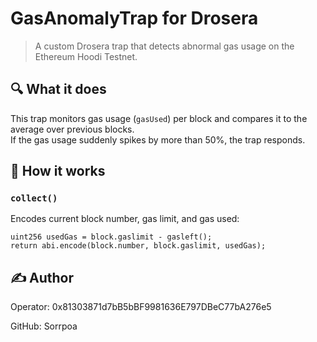 # GasAnomalyTrap for Drosera

> A custom Drosera trap that detects abnormal gas usage on the Ethereum Hoodi Testnet.

## 🔍 What it does

This trap monitors gas usage (`gasUsed`) per block and compares it to the average over previous blocks.  
If the gas usage suddenly spikes by more than 50%, the trap responds.

## 🧠 How it works

### `collect()`

Encodes current block number, gas limit, and gas used:

```solidity
uint256 usedGas = block.gaslimit - gasleft();
return abi.encode(block.number, block.gaslimit, usedGas);
```

## ✍️ Author
Operator: 0x81303871d7bB5bBF9981636E797DBeC77bA276e5

GitHub: Sorrpoa
